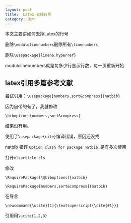 ```yaml
---
layout: post
title:  Latex 去掉行号 
category: 技术 
---
```


本文主要讲如何去掉Latex的行号


<!--more-->

删除`\modulolinenumbers`删除所有`\linenumbers`

删除`\usepackage{lineno,hyperref}`

modulolinenumbers就是每多少行显示行数，每一页重新开始

## latex引用多篇参考文献

尝试引用：`\usepackage[numbers,sort&compress]{natbib}`

因为自带的有了，我就修改

```
\biboptions{numbers,sort&compress}

```

结果没有用。


使用了`\usepackage{cite}`编译错误，原因还没找

natbib 错误 `Option clash for package natbib.`是有多次使用

打开`elsarticle.cls`

修改
```
\RequirePackage[\@biboptions]{natbib}

```
```
\RequirePackage[numbers,sort&compress]{natbib}

```
在导言

```
\newcommand{\ucite}[1]{\textsuperscript{\cite{#1}}}

```

引用用`\ucite{1,2,3}`

